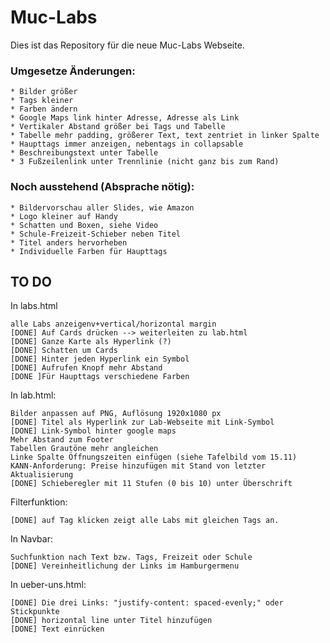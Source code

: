 # Muc-Labs
Dies ist das Repository für die neue Muc-Labs Webseite.

### Umgesetze Änderungen:
	* Bilder größer
	* Tags kleiner
	* Farben ändern
	* Google Maps link hinter Adresse, Adresse als Link
	* Vertikaler Abstand größer bei Tags und Tabelle
	* Tabelle mehr padding, größerer Text, text zentriet in linker Spalte
	* Haupttags immer anzeigen, nebentags in collapsable
	* Beschreibungstext unter Tabelle
	* 3 Fußzeilenlink unter Trennlinie (nicht ganz bis zum Rand)

### Noch ausstehend (Absprache nötig):
	* Bildervorschau aller Slides, wie Amazon
	* Logo kleiner auf Handy
	* Schatten und Boxen, siehe Video
	* Schule-Freizeit-Schieber neben Titel
	* Titel anders hervorheben
	* Individuelle Farben für Haupttags



## TO DO

In labs.html

    alle Labs anzeigenv+vertical/horizontal margin
    [DONE] Auf Cards drücken --> weiterleiten zu lab.html
    [DONE] Ganze Karte als Hyperlink (?)
    [DONE] Schatten um Cards
    [DONE] Hinter jeden Hyperlink ein Symbol
    [DONE] Aufrufen Knopf mehr Abstand
    [DONE ]Für Haupttags verschiedene Farben

In lab.html:
    
    Bilder anpassen auf PNG, Auflösung 1920x1080 px
    [DONE] Titel als Hyperlink zur Lab-Webseite mit Link-Symbol
    [DONE] Link-Symbol hinter google maps
    Mehr Abstand zum Footer
    Tabellen Grautöne mehr angleichen
    Linke Spalte Öffnungszeiten einfügen (siehe Tafelbild vom 15.11)
    KANN-Anforderung: Preise hinzufügen mit Stand von letzter Aktualisierung
    [DONE] Schieberegler mit 11 Stufen (0 bis 10) unter Überschrift

Filterfunktion:

    [DONE] auf Tag klicken zeigt alle Labs mit gleichen Tags an.

In Navbar:

    Suchfunktion nach Text bzw. Tags, Freizeit oder Schule
    [DONE] Vereinheitlichung der Links im Hamburgermenu

In ueber-uns.html:

    [DONE] Die drei Links: "justify-content: spaced-evenly;" oder Stickpunkte
    [DONE] horizontal line unter Titel hinzufügen
    [DONE] Text einrücken

